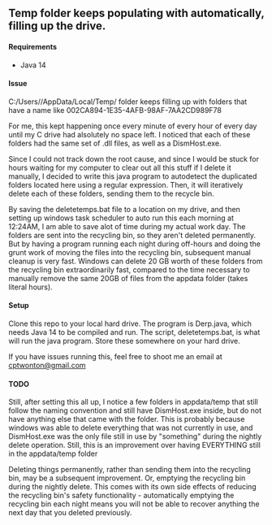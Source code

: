 ## Temp folder keeps populating with automatically, filling up the drive.

#### Requirements
- Java 14

#### Issue 
C:/Users/<username>/AppData/Local/Temp/ folder keeps filling up with folders that have a name like 
  002CA894-1E35-4AFB-98AF-7AA2CD989F78
  
For me, this kept happening once every minute of every hour of every day until my C drive had alsolutely no space left.
I noticed that each of these folders had the same set of .dll files, as well as a DismHost.exe.

Since I could not track down the root cause, and since I would be stuck for hours waiting for my computer to clear out all this stuff if I delete it manually, I decided to write this java program to autodetect the duplicated folders located here using a regular expression.
Then, it will iteratively delete each of these folders, sending them to the recycle bin.

By saving the deletetemps.bat file to a location on my drive, and then setting up windows task scheduler to auto run this each morning at 12:24AM, I am able to save alot of time during my actual work day. The folders are sent into the recycling bin, so they aren't deleted permanently. But by having a program running each night during off-hours and doing the grunt work of moving the files into the recycling bin, subsequent manual cleanup is very fast. Windows can delete 20 GB worth of these folders from the recycling bin extraordinarily fast, compared to the time necessary to manually remove the same 20GB of files from the appdata folder (takes literal hours).

#### Setup
Clone this repo to your local hard drive. The program is Derp.java, which needs Java 14 to be compiled and run. The script, deletetemps.bat, is what will run the java program. Store these somewhere on your hard drive.

If you have issues running this, feel free to shoot me an email at cptwonton@gmail.com

#### TODO
Still, after setting this all up, I notice a few folders in appdata/temp that still follow the naming convention and still have DismHost.exe inside, but do not have anything else that came with the folder. This is probably because windows was able to delete everything that was not currently in use, and DismHost.exe was the only file still in use by "something" during the nightly delete operation. Still, this is an improvement over having EVERYTHING still in the appdata/temp folder

Deleting things permanently, rather than sending them into the recycling bin, may be a subsequent improvement. Or, emptying the recycling bin during the nightly delete. This comes with its own side effects of reducing the recycling bin's safety functionality - automatically emptying the recycling bin each night means you will not be able to recover anything the next day that you deleted previously.


